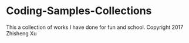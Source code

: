 # Coding-Samples-Collections
This a collection of works I have done for fun and school.  Copyright 2017 Zhisheng Xu
